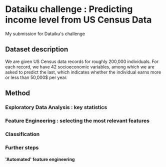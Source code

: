 # Dataiku challenge : Predicting income level from US Census Data

My submission for Dataiku's challenge

## Dataset description

We are given US Census data records for roughly 200,000 individuals. For each record, we have 42 socioeconomic variables, among which we are asked to predict the last, which indicates whether the individual earns more or less than 50,000$ per year.  

## Method

### Exploratory Data Analysis : key statistics

### Feature Engineering : selecting the most relevant features



### Classification 

### Further steps

#### 'Automated' feature engineering

